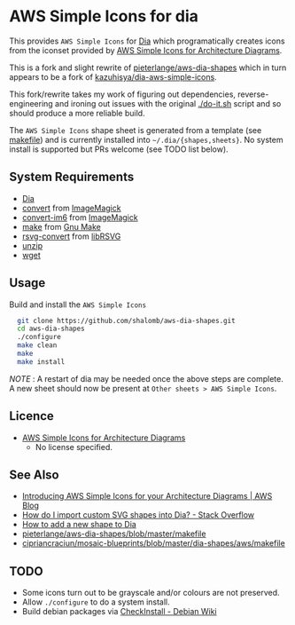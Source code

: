 # AWS Simple Icons for dia
This provides `AWS Simple Icons` for [Dia](https://wiki.gnome.org/Apps/Dia) which 
programatically creates icons from the iconset provided by
[AWS Simple Icons for Architecture Diagrams](https://aws.amazon.com/architecture/icons/).

This is a fork and slight rewrite of [pieterlange/aws-dia-shapes](https://github.com/pieterlange/aws-dia-shapes)
which in turn appears to be a fork of [kazuhisya/dia-aws-simple-icons](https://github.com/kazuhisya/dia-aws-simple-icons).

This fork/rewrite takes my work of figuring out dependencies, reverse-engineering
and ironing out issues with the original [./do-it.sh](https://github.com/pieterlange/aws-dia-shapes/blob/master/doit.sh)
script and so should produce a more reliable build.

The `AWS Simple Icons` shape sheet is generated from a template (see [makefile](https://github.com/shalomb/aws-dia-shapes/blob/master/makefile#L51))
and is currently  installed into `~/.dia/{shapes,sheets}`.
No system install is supported but PRs welcome (see TODO list below).


## System Requirements

- [Dia](https://wiki.gnome.org/Apps/Dia)
- [convert](https://packages.debian.org/stretch/imagemagick)       from [ImageMagick](https://www.imagemagick.org/)
- [convert-im6](https://packages.debian.org/stretch/imagemagick)   from [ImageMagick](https://www.imagemagick.org/)
- [make](https://packages.debian.org/stretch/make)          from [Gnu Make](https://www.gnu.org/software/make/)
- [rsvg-convert](https://packages.debian.org/stretch/librsvg2-bin)  from [libRSVG](https://wiki.gnome.org/Projects/LibRsvg)
- [unzip](https://packages.debian.org/stretch/unzip)
- [wget](https://packages.debian.org/stretch/wget)

## Usage

Build and install the `AWS Simple Icons`
```bash
  git clone https://github.com/shalomb/aws-dia-shapes.git
  cd aws-dia-shapes
  ./configure
  make clean
  make
  make install
```

_NOTE_ : A restart of dia may be needed once the above steps are complete. A
         new sheet should now be present at `Other sheets > AWS Simple Icons`.

## Licence

- [AWS Simple Icons for Architecture Diagrams](https://aws.amazon.com/architecture/icons/)
    - No license specified.

## See Also
- [Introducing AWS Simple Icons for your Architecture Diagrams | AWS Blog](https://aws.amazon.com/jp/blogs/aws/introducing-aws-simple-icons-for-your-architecture-diagrams/)
- [How do I import custom SVG shapes into Dia? - Stack Overflow](https://stackoverflow.com/questions/4643243/how-do-i-import-custom-svg-shapes-into-dia)
- [How to add a new shape to Dia](http://dia-installer.de/howto/create_shape/index.html.en)
- [pieterlange/aws-dia-shapes/blob/master/makefile](https://github.com/pieterlange/aws-dia-shapes/blob/master/makefile)
- [cipriancraciun/mosaic-blueprints/blob/master/dia-shapes/aws/makefile](https://github.com/cipriancraciun/mosaic-blueprints/blob/master/dia-shapes/aws/makefile)

## TODO
- Some icons turn out to be grayscale and/or colours are not preserved.
- Allow `./configure` to do a system install.
- Build debian packages via [CheckInstall - Debian Wiki](https://wiki.debian.org/CheckInstall)

